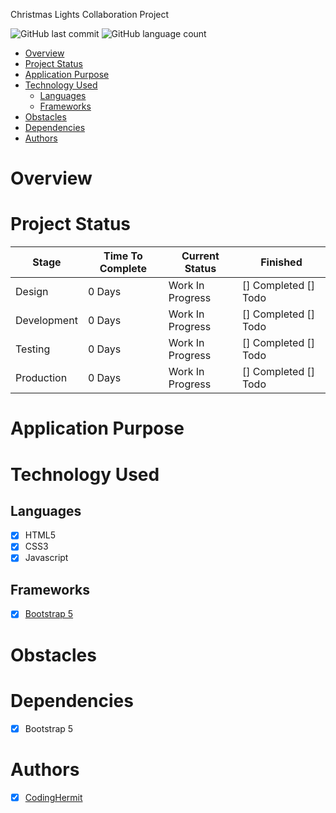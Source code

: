 Christmas Lights Collaboration Project

![GitHub last commit](https://img.shields.io/github/last-commit/chingu-voyages/v36-toucans-team-03)
![GitHub language count](https://img.shields.io/github/languages/count/chingu-voyages/v36-toucans-team-03)

- [Overview](#overview)
- [Project Status](#project-status)
- [Application Purpose](#application-purpose)
- [Technology Used](#technology-used)
  - [Languages](#languages)
  - [Frameworks](#frameworks)
- [Obstacles](#obstacles)
- [Dependencies](#dependencies)
- [Authors](#authors)

# Overview

# Project Status

| Stage       | Time To Complete | Current Status   | Finished             |
| ----------- | ---------------- | ---------------- | -------------------- |
| Design      | 0 Days           | Work In Progress | [] Completed [] Todo |
| Development | 0 Days           | Work In Progress | [] Completed [] Todo |
| Testing     | 0 Days           | Work In Progress | [] Completed [] Todo |
| Production  | 0 Days           | Work In Progress | [] Completed [] Todo |

# Application Purpose

# Technology Used

## Languages

- [x] HTML5
- [x] CSS3
- [x] Javascript

## Frameworks

- [x] [Bootstrap 5](https://getbootstrap.com/)

# Obstacles

# Dependencies

- [x] Bootstrap 5

# Authors

- [x] [CodingHermit](www.github.com/ASimpleCodingHermit)
